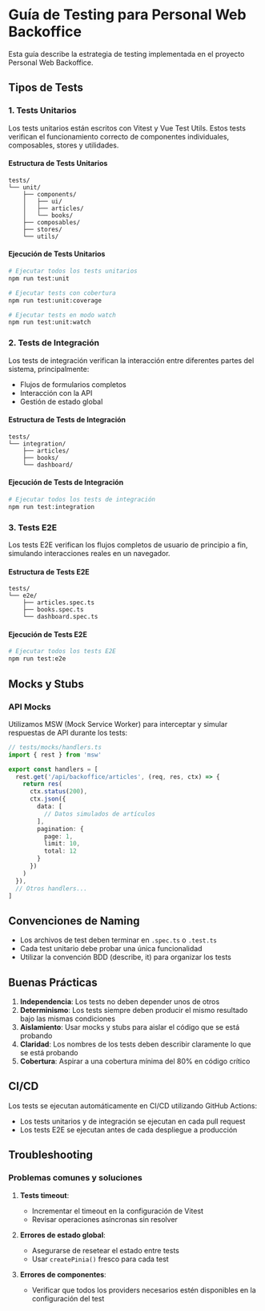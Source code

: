 # Guía de Testing para Personal Web Backoffice

Esta guía describe la estrategia de testing implementada en el proyecto Personal Web Backoffice.

## Tipos de Tests

### 1. Tests Unitarios

Los tests unitarios están escritos con Vitest y Vue Test Utils. Estos tests verifican el funcionamiento correcto de componentes individuales, composables, stores y utilidades.

#### Estructura de Tests Unitarios

```
tests/
└── unit/
    ├── components/
    │   ├── ui/
    │   ├── articles/
    │   └── books/
    ├── composables/
    ├── stores/
    └── utils/
```

#### Ejecución de Tests Unitarios

```bash
# Ejecutar todos los tests unitarios
npm run test:unit

# Ejecutar tests con cobertura
npm run test:unit:coverage

# Ejecutar tests en modo watch
npm run test:unit:watch
```

### 2. Tests de Integración

Los tests de integración verifican la interacción entre diferentes partes del sistema, principalmente:

- Flujos de formularios completos
- Interacción con la API
- Gestión de estado global

#### Estructura de Tests de Integración

```
tests/
└── integration/
    ├── articles/
    ├── books/
    └── dashboard/
```

#### Ejecución de Tests de Integración

```bash
# Ejecutar todos los tests de integración
npm run test:integration
```

### 3. Tests E2E

Los tests E2E verifican los flujos completos de usuario de principio a fin, simulando interacciones reales en un navegador.

#### Estructura de Tests E2E

```
tests/
└── e2e/
    ├── articles.spec.ts
    ├── books.spec.ts
    └── dashboard.spec.ts
```

#### Ejecución de Tests E2E

```bash
# Ejecutar todos los tests E2E
npm run test:e2e
```

## Mocks y Stubs

### API Mocks

Utilizamos MSW (Mock Service Worker) para interceptar y simular respuestas de API durante los tests:

```typescript
// tests/mocks/handlers.ts
import { rest } from 'msw'

export const handlers = [
  rest.get('/api/backoffice/articles', (req, res, ctx) => {
    return res(
      ctx.status(200),
      ctx.json({
        data: [
          // Datos simulados de artículos
        ],
        pagination: {
          page: 1,
          limit: 10,
          total: 12
        }
      })
    )
  }),
  // Otros handlers...
]
```

## Convenciones de Naming

- Los archivos de test deben terminar en `.spec.ts` o `.test.ts`
- Cada test unitario debe probar una única funcionalidad
- Utilizar la convención BDD (describe, it) para organizar los tests

## Buenas Prácticas

1. **Independencia**: Los tests no deben depender unos de otros
2. **Determinismo**: Los tests siempre deben producir el mismo resultado bajo las mismas condiciones
3. **Aislamiento**: Usar mocks y stubs para aislar el código que se está probando
4. **Claridad**: Los nombres de los tests deben describir claramente lo que se está probando
5. **Cobertura**: Aspirar a una cobertura mínima del 80% en código crítico

## CI/CD

Los tests se ejecutan automáticamente en CI/CD utilizando GitHub Actions:

- Los tests unitarios y de integración se ejecutan en cada pull request
- Los tests E2E se ejecutan antes de cada despliegue a producción

## Troubleshooting

### Problemas comunes y soluciones

1. **Tests timeout**:
   - Incrementar el timeout en la configuración de Vitest
   - Revisar operaciones asíncronas sin resolver

2. **Errores de estado global**:
   - Asegurarse de resetear el estado entre tests
   - Usar `createPinia()` fresco para cada test

3. **Errores de componentes**:
   - Verificar que todos los providers necesarios estén disponibles en la configuración del test
